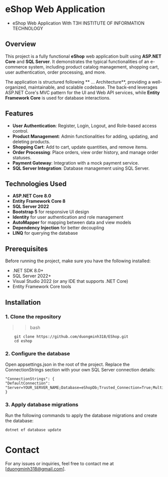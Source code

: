 # eShop Web Application 
- eShop Web Application With T3H INSTITUTE OF INFORMATION TECHNOLOGY
## Overview
This project is a fully functional **eShop** web application built using **ASP.NET Core** and **SQL Server**. It demonstrates the typical functionalities of an e-commerce system, including product catalog management, shopping cart, user authentication, order processing, and more. 

The application is structured following ** ... Architecture**, providing a well-organized, maintainable, and scalable codebase. The back-end leverages ASP.NET Core's MVC pattern for the UI and Web API services, while **Entity Framework Core** is used for database interactions.

## Features
- **User Authentication**: Register, Login, Logout, and Role-based access control.
- **Product Management**: Admin functionalities for adding, updating, and deleting products.
- **Shopping Cart**: Add to cart, update quantities, and remove items.
- **Order Processing**: Place orders, view order history, and manage order statuses.
- **Payment Gateway**: Integration with a mock payment service.
- **SQL Server Integration**: Database management using SQL Server.

## Technologies Used
- **ASP.NET Core 8.0**
- **Entity Framework Core 8**
- **SQL Server 2022**
- **Bootstrap 5** for responsive UI design
- **Identity** for user authentication and role management
- **AutoMapper** for mapping between data and view models
- **Dependency Injection** for better decoupling
- **LINQ** for querying the database
###
## Prerequisites
Before running the project, make sure you have the following installed:
- .NET SDK 8.0+
- SQL Server 2022+
- Visual Studio 2022 (or any IDE that supports .NET Core)
- Entity Framework Core tools

## Installation

### 1. Clone the repository

>>  bash

		git clone https://github.com/duongminh318/EShop.git
		cd eshop

### 2. Configure the database

Open appsettings.json in the root of the project.
Replace the ConnectionStrings section with your own SQL Server connection details:

>>
	"ConnectionStrings": {
	"DefaultConnection": "Server=YOUR_SERVER_NAME;Database=eShopDb;Trusted_Connection=True;MultipleActiveResultSets=true"
	}


### 3. Apply database migrations

Run the following commands to apply the database migrations and create the database:

>>
	dotnet ef database update


# Contact
For any issues or inquiries, feel free to contact me at [duongminh318@gmail.com].
		